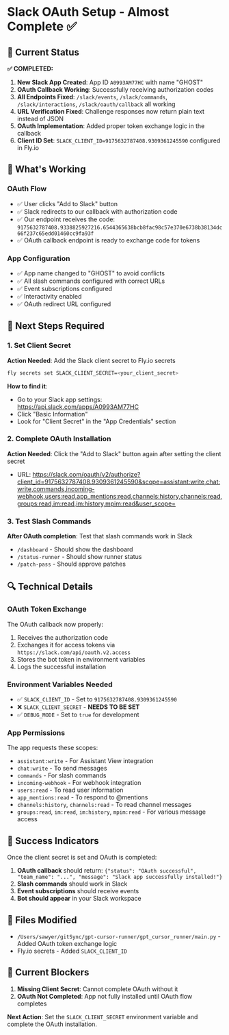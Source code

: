 # Slack OAuth Setup - Almost Complete ✅

## 🎯 Current Status

**✅ COMPLETED:**
1. **New Slack App Created**: App ID `A0993AM77HC` with name "GHOST"
2. **OAuth Callback Working**: Successfully receiving authorization codes
3. **All Endpoints Fixed**: `/slack/events`, `/slack/commands`, `/slack/interactions`, `/slack/oauth/callback` all working
4. **URL Verification Fixed**: Challenge responses now return plain text instead of JSON
5. **OAuth Implementation**: Added proper token exchange logic in the callback
6. **Client ID Set**: `SLACK_CLIENT_ID=9175632787408.9309361245590` configured in Fly.io

## 🔧 What's Working

### OAuth Flow
- ✅ User clicks "Add to Slack" button
- ✅ Slack redirects to our callback with authorization code
- ✅ Our endpoint receives the code: `9175632787408.9338825927216.6544365638bcb8fac98c57e370e6738b38134dc66f237c65edd01460cc9fa93f`
- ✅ OAuth callback endpoint is ready to exchange code for tokens

### App Configuration
- ✅ App name changed to "GHOST" to avoid conflicts
- ✅ All slash commands configured with correct URLs
- ✅ Event subscriptions configured
- ✅ Interactivity enabled
- ✅ OAuth redirect URL configured

## 🚧 Next Steps Required

### 1. Set Client Secret
**Action Needed**: Add the Slack client secret to Fly.io secrets
```bash
fly secrets set SLACK_CLIENT_SECRET=<your_client_secret>
```

**How to find it**: 
- Go to your Slack app settings: https://api.slack.com/apps/A0993AM77HC
- Click "Basic Information" 
- Look for "Client Secret" in the "App Credentials" section

### 2. Complete OAuth Installation
**Action Needed**: Click the "Add to Slack" button again after setting the client secret
- URL: https://slack.com/oauth/v2/authorize?client_id=9175632787408.9309361245590&scope=assistant:write,chat:write,commands,incoming-webhook,users:read,app_mentions:read,channels:history,channels:read,groups:read,im:read,im:history,mpim:read&user_scope=

### 3. Test Slash Commands
**After OAuth completion**: Test that slash commands work in Slack
- `/dashboard` - Should show the dashboard
- `/status-runner` - Should show runner status
- `/patch-pass` - Should approve patches

## 🔍 Technical Details

### OAuth Token Exchange
The OAuth callback now properly:
1. Receives the authorization code
2. Exchanges it for access tokens via `https://slack.com/api/oauth.v2.access`
3. Stores the bot token in environment variables
4. Logs the successful installation

### Environment Variables Needed
- ✅ `SLACK_CLIENT_ID` - Set to `9175632787408.9309361245590`
- ❌ `SLACK_CLIENT_SECRET` - **NEEDS TO BE SET**
- ✅ `DEBUG_MODE` - Set to `true` for development

### App Permissions
The app requests these scopes:
- `assistant:write` - For Assistant View integration
- `chat:write` - To send messages
- `commands` - For slash commands
- `incoming-webhook` - For webhook integration
- `users:read` - To read user information
- `app_mentions:read` - To respond to @mentions
- `channels:history`, `channels:read` - To read channel messages
- `groups:read`, `im:read`, `im:history`, `mpim:read` - For various message access

## 🎉 Success Indicators

Once the client secret is set and OAuth is completed:
1. **OAuth callback** should return: `{"status": "OAuth successful", "team_name": "...", "message": "Slack app successfully installed!"}`
2. **Slash commands** should work in Slack
3. **Event subscriptions** should receive events
4. **Bot should appear** in your Slack workspace

## 📝 Files Modified

- `/Users/sawyer/gitSync/gpt-cursor-runner/gpt_cursor_runner/main.py` - Added OAuth token exchange logic
- Fly.io secrets - Added `SLACK_CLIENT_ID`

## 🚨 Current Blockers

1. **Missing Client Secret**: Cannot complete OAuth without it
2. **OAuth Not Completed**: App not fully installed until OAuth flow completes

**Next Action**: Set the `SLACK_CLIENT_SECRET` environment variable and complete the OAuth installation. 